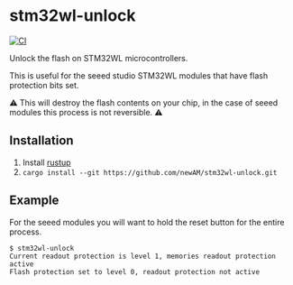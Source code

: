 # stm32wl-unlock

[![CI](https://github.com/newAM/stm32wl-unlock/workflows/CI/badge.svg)](https://github.com/newAM/stm32wl-unlock/actions)

Unlock the flash on STM32WL microcontrollers.

This is useful for the seeed studio STM32WL modules that have flash protection bits set.

⚠️ This will destroy the flash contents on your chip, in the case of seeed modules this process is not reversible. ⚠️

## Installation

1. Install [rustup](https://rustup.rs/)
2. `cargo install --git https://github.com/newAM/stm32wl-unlock.git`

## Example

For the seeed modules you will want to hold the reset button for the entire process.

```console
$ stm32wl-unlock
Current readout protection is level 1, memories readout protection active
Flash protection set to level 0, readout protection not active
```
